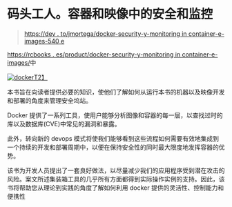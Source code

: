 # 码头工人。容器和映像中的安全和监控

> [https://dev . to/jmortega/docker-security-y-monitoring in container-e-images-540 e](https://dev.to/jmortega/docker-seguridad-y-monitorizacion-en-contenedores-e-imagenes-540e)

[https://rcbooks . es/product/docker-security-y-monitoring in container-e-images/](https://rclibros.es/producto/docker-seguridad-y-monitorizacion-en-contenedores-e-imagenes/)中

[![docker](../Images/77c9ac6ec29fd99983ec7b3830f61a85.png)T2】](https://res.cloudinary.com/practicaldev/image/fetch/s--DSDb5XAU--/c_limit%2Cf_auto%2Cfl_progressive%2Cq_auto%2Cw_880/https://rclibros.es/wp-content/uploads/2019/02/9788494897238.jpg)

本书旨在向读者提供必要的知识，使他们了解如何从运行本书的机器以及映像开发和部署的角度来管理安全坞站。

Docker 提供了一系列工具，使用户能够分析图像和容器的每一层，以查找过时的库以及数据库(CVE)中常见的漏洞和暴露。

此外，转向新的 devops 模式将使我们能够看到这些流程如何需要有效地集成到一个持续的开发和部署周期中，以便在保持安全性的同时最大限度地发挥容器的优势。

该书为开发人员提出了一套良好做法，以尽量减少我们的应用程序受到潜在攻击的风险。案文所述集装箱工具的几乎所有方面都得到实际操作实例的支持。因此，该书将帮助您从理论到实践的角度了解如何利用 docker 提供的灵活性、控制能力和便携性